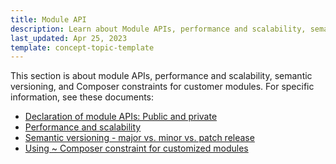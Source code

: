 ```yaml
---
title: Module API
description: Learn about Module APIs, performance and scalability, semantic versioning, and Composer constrains for customer modules.
last_updated: Apr 25, 2023
template: concept-topic-template
---
```


This section is about module APIs, performance and scalability, semantic versioning, and Composer constraints for customer modules. For specific information, see these documents:

* [Declaration of module APIs: Public and private](/docs/scos/dev/architecture/module-api/declaration-of-module-apis-public-and-private.html)
* [Performance and scalability](/docs/scos/dev/architecture/module-api/performance-and-scalability.html)
* [Semantic versioning - major vs. minor vs. patch release](/docs/scos/dev/architecture/module-api/semantic-versioning-major-vs.-minor-vs.-patch-release.html)
* [Using ~ Composer constraint for customized modules](/docs/scos/dev/architecture/module-api/using-composer-constraint-for-customized-modules.html)
